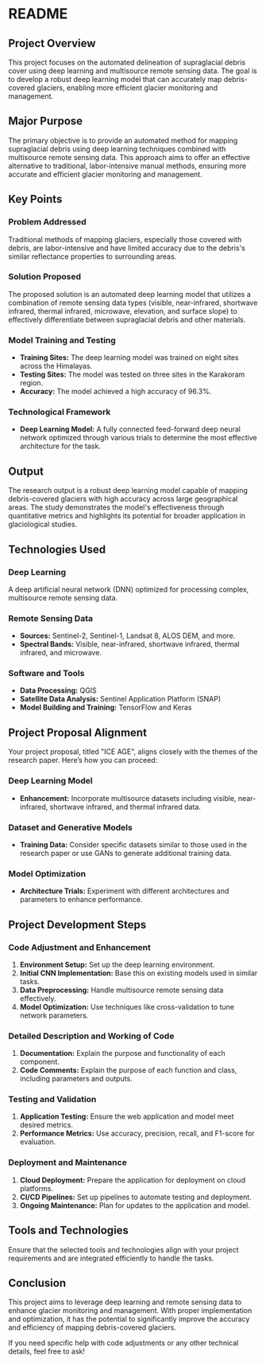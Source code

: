 # README

## Project Overview

This project focuses on the automated delineation of supraglacial debris cover using deep learning and multisource remote sensing data. The goal is to develop a robust deep learning model that can accurately map debris-covered glaciers, enabling more efficient glacier monitoring and management.

## Major Purpose

The primary objective is to provide an automated method for mapping supraglacial debris using deep learning techniques combined with multisource remote sensing data. This approach aims to offer an effective alternative to traditional, labor-intensive manual methods, ensuring more accurate and efficient glacier monitoring and management.

## Key Points

### Problem Addressed
Traditional methods of mapping glaciers, especially those covered with debris, are labor-intensive and have limited accuracy due to the debris's similar reflectance properties to surrounding areas.

### Solution Proposed
The proposed solution is an automated deep learning model that utilizes a combination of remote sensing data types (visible, near-infrared, shortwave infrared, thermal infrared, microwave, elevation, and surface slope) to effectively differentiate between supraglacial debris and other materials.

### Model Training and Testing
- **Training Sites:** The deep learning model was trained on eight sites across the Himalayas.
- **Testing Sites:** The model was tested on three sites in the Karakoram region.
- **Accuracy:** The model achieved a high accuracy of 96.3%.

### Technological Framework
- **Deep Learning Model:** A fully connected feed-forward deep neural network optimized through various trials to determine the most effective architecture for the task.

## Output

The research output is a robust deep learning model capable of mapping debris-covered glaciers with high accuracy across large geographical areas. The study demonstrates the model's effectiveness through quantitative metrics and highlights its potential for broader application in glaciological studies.

## Technologies Used

### Deep Learning
A deep artificial neural network (DNN) optimized for processing complex, multisource remote sensing data.

### Remote Sensing Data
- **Sources:** Sentinel-2, Sentinel-1, Landsat 8, ALOS DEM, and more.
- **Spectral Bands:** Visible, near-infrared, shortwave infrared, thermal infrared, and microwave.

### Software and Tools
- **Data Processing:** QGIS
- **Satellite Data Analysis:** Sentinel Application Platform (SNAP)
- **Model Building and Training:** TensorFlow and Keras

## Project Proposal Alignment

Your project proposal, titled "ICE AGE", aligns closely with the themes of the research paper. Here’s how you can proceed:

### Deep Learning Model
- **Enhancement:** Incorporate multisource datasets including visible, near-infrared, shortwave infrared, and thermal infrared data.

### Dataset and Generative Models
- **Training Data:** Consider specific datasets similar to those used in the research paper or use GANs to generate additional training data.

### Model Optimization
- **Architecture Trials:** Experiment with different architectures and parameters to enhance performance.

## Project Development Steps

### Code Adjustment and Enhancement
1. **Environment Setup:** Set up the deep learning environment.
2. **Initial CNN Implementation:** Base this on existing models used in similar tasks.
3. **Data Preprocessing:** Handle multisource remote sensing data effectively.
4. **Model Optimization:** Use techniques like cross-validation to tune network parameters.

### Detailed Description and Working of Code
1. **Documentation:** Explain the purpose and functionality of each component.
2. **Code Comments:** Explain the purpose of each function and class, including parameters and outputs.

### Testing and Validation
1. **Application Testing:** Ensure the web application and model meet desired metrics.
2. **Performance Metrics:** Use accuracy, precision, recall, and F1-score for evaluation.

### Deployment and Maintenance
1. **Cloud Deployment:** Prepare the application for deployment on cloud platforms.
2. **CI/CD Pipelines:** Set up pipelines to automate testing and deployment.
3. **Ongoing Maintenance:** Plan for updates to the application and model.

## Tools and Technologies
Ensure that the selected tools and technologies align with your project requirements and are integrated efficiently to handle the tasks.

## Conclusion

This project aims to leverage deep learning and remote sensing data to enhance glacier monitoring and management. With proper implementation and optimization, it has the potential to significantly improve the accuracy and efficiency of mapping debris-covered glaciers.

If you need specific help with code adjustments or any other technical details, feel free to ask!
